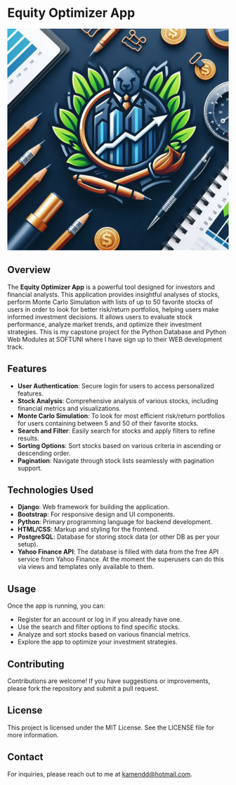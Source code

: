 # Equity Optimizer App

![Logo](static/images/logo.png)

## Overview

The **Equity Optimizer App** is a powerful tool designed for investors and financial analysts. This application provides insightful analyses of stocks, perform Monte Carlo Simulation with lists of up to 50 favorite stocks of users in order to look for better risk/return portfolios, helping users make informed investment decisions. It allows users to evaluate stock performance, analyze market trends, and optimize their investment strategies.
This is my capstone project for the Python Database and Python Web Modules at SOFTUNI where I have sign up to their WEB development track.

## Features

- **User Authentication**: Secure login for users to access personalized features.
- **Stock Analysis**: Comprehensive analysis of various stocks, including financial metrics and visualizations.
- **Monte Carlo Simulation**: To look for most efficient risk/return portfolios for users containing between 5 and 50 of their favorite stocks.
- **Search and Filter**: Easily search for stocks and apply filters to refine results.
- **Sorting Options**: Sort stocks based on various criteria in ascending or descending order.
- **Pagination**: Navigate through stock lists seamlessly with pagination support.

## Technologies Used

- **Django**: Web framework for building the application.
- **Bootstrap**: For responsive design and UI components.
- **Python**: Primary programming language for backend development.
- **HTML/CSS**: Markup and styling for the frontend.
- **PostgreSQL**: Database for storing stock data (or other DB as per your setup).
- **Yahoo Finance API**: The database is filled with data from the free API service from Yahoo Finance. At the moment the superusers can do this via views and templates only available to them.

## Usage
Once the app is running, you can:

- Register for an account or log in if you already have one.
- Use the search and filter options to find specific stocks.
- Analyze and sort stocks based on various financial metrics.
- Explore the app to optimize your investment strategies.

## Contributing
Contributions are welcome! If you have suggestions or improvements, please fork the repository and submit a pull request.

## License
This project is licensed under the MIT License. See the LICENSE file for more information.

## Contact
For inquiries, please reach out to me at kamendd@hotmail.com.